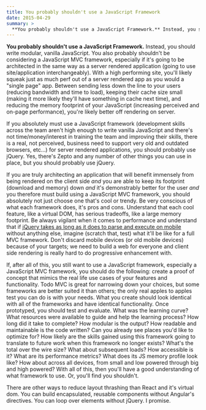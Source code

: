 ```yaml
---
title: You probably shouldn't use a JavaScript Framework
date: 2015-04-29
summary: >
  **You probably shouldn't use a JavaScript Framework.** Instead, you should write modular, vanilla JavaScript.
---
```


**You probably shouldn't use a JavaScript Framework.** Instead, you should write modular, vanilla JavaScript. You also probably shouldn't be considering a JavaScript MVC framework, especially if it's going to be architected in the same way as a server rendered application (going to use site/application interchangeably). With a high performing site, you'll likely squeak just as much perf out of a server rendered app as you would a "single page" app. Between sending less down the line to your users (reducing bandwidth and time to load), keeping their cache size small (making it more likely they'll have something in cache next time), and reducing the memory footprint of your JavaScript (increasing perceived and on-page performance), you're likely better off rendering on server.

If you absolutely must use a JavaScript framework (development skills across the team aren't high enough to write vanilla JavaScript and there's not time/money/interest in training the team and improving their skills, there is a real, not perceived, business need to support very old and outdated browsers, etc…) for server rendered applications, you should probably use jQuery. Yes, there's Zepto and any number of other things you can use in place, but you should probably use jQuery.

If you are truly architecting an application that will benefit immensely from being rendered on the client side _and_ you are able to keep its footprint (download and memory) down _and_ it's demonstrably better for the user _and_ you therefore must build using a JavaScript MVC framework, you should absolutely not just choose one that's cool or trendy. Be very conscious of what each framework does, it's pros and cons. Understand that each cool feature, like a virtual DOM, has serious tradeoffs, like a large memory footprint. Be always vigilant when it comes to performance and understand that if [jQuery takes as long as it does to parse and execute on mobile](http://timkadlec.com/2014/09/js-parse-and-execution-time/) without anything else, imagine (scratch that, test) what it'll be like for a full MVC framework. Don't discard mobile devices (or old mobile devices) because of your targets; we need to build a web for everyone and client side rendering is really hard to do progressive enhancement with.

If, after all of this, you still want to use a JavaScript framework, especially a JavaScript MVC framework, you should do the following: create a proof of concept that mimics the real life use cases of your features and functionality. Todo MVC is great for narrowing down your choices, but some frameworks are better suited it than others; the only real apples to apples test you can do is with your needs. What you create should look identical with all of the frameworks and have identical functionality. Once prototyped, you should test and evaluate. What was the learning curve? What resources were available to guide and help the learning process? How long did it take to complete? How modular is the output? How readable and maintainable is the code written? Can you already see places you'd like to optimize for? How likely are the skills gained using this framework going to translate to future work when this framework no longer exists? What's the total over the wire size? What about subsequent loads? How accessible is it? What are its performance metrics? What does its JS memory profile look like? How about across all devices, from small and low powered through big and high powered? With all of this, then you'll have a good understanding of what framework to use. Or, you'll find you shouldn't.

There are other ways to reduce layout thrashing than React and it's virtual dom. You can build encapsulated, reusable components without Angular's directives. You can loop over elements without jQuery. I promise.
